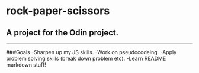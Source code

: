 # rock-paper-scissors

## A project for the Odin project.
---

###Goals
-Sharpen up my JS skills.
-Work on pseudocodeing.
-Apply problem solving skills (break down problem etc).
-Learn README markdown stuff!
